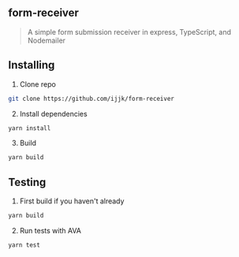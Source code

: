 ## form-receiver

> A simple form submission receiver in express, TypeScript, and Nodemailer

## Installing

1. Clone repo 
  ```bash
  git clone https://github.com/ijjk/form-receiver
  ```

2. Install dependencies
  ```bash
  yarn install
  ```

3. Build
  ```bash
  yarn build
  ```

## Testing

1. First build if you haven't already
  ```bash
  yarn build
  ```

2. Run tests with AVA
  ```bash
  yarn test
  ```